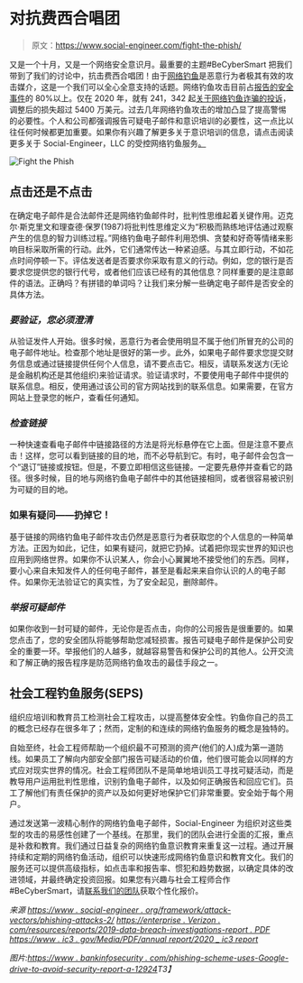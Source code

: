 # 对抗费西合唱团

> 原文：<https://www.social-engineer.com/fight-the-phish/>

又是一个十月，又是一个网络安全意识月。最重要的主题#BeCyberSmart 把我们带到了我们的讨论中，抗击费西合唱团！由于[网络钓鱼](https://www.social-engineer.org/framework/attack-vectors/phishing-attacks-2/)是恶意行为者极其有效的攻击媒介，这是一个我们可以全心全意支持的话题。网络钓鱼攻击目前占[报告的安全事件](https://enterprise.verizon.com/resources/reports/2019-data-breach-investigations-report.pdf)的 80%以上。仅在 2020 年，就有 241，342 起[关于网络钓鱼诈骗的投诉](https://www.ic3.gov/Media/PDF/AnnualReport/2020_IC3Report.pdf)，调整后的损失超过 5400 万美元。过去几年网络钓鱼攻击的增加凸显了提高警惕的必要性。个人和公司都强调报告可疑电子邮件和意识培训的必要性，这一点比以往任何时候都更加重要。如果你有兴趣了解更多关于意识培训的信息，请点击阅读更多关于 Social-Engineer，LLC 的受控网络钓鱼服务[。](https://www.social-engineer.com/services/se-phishing-service/)

![Fight the Phish](img/394c5f77e1e7857690ccdc3c438238e6.png)

## 点击还是不点击

在确定电子邮件是合法邮件还是网络钓鱼邮件时，批判性思维起着关键作用。迈克尔·斯克里文和理查德·保罗(1987)将批判性思维定义为“积极而熟练地评估通过观察产生的信息的智力训练过程。”网络钓鱼电子邮件利用恐惧、贪婪和好奇等情绪来影响目标采取所需的行动。此外，它们通常传达一种紧迫感。与其立即行动，不如花点时间停顿一下。评估发送者是否要求你采取有意义的行动。例如，您的银行是否要求您提供您的银行代号，或者他们应该已经有的其他信息？同样重要的是注意邮件的语法。正确吗？有拼错的单词吗？让我们来分解一些确定电子邮件是否安全的具体方法。

### *要验证，您必须澄清*

从验证发件人开始。很多时候，恶意行为者会使用明显不属于他们所冒充的公司的电子邮件地址。检查那个地址是很好的第一步。此外，如果电子邮件要求您提交财务信息或通过链接提供任何个人信息，请不要点击它。相反，请联系发送方(无论是金融机构还是其他组织)来验证请求。验证请求时，不要使用电子邮件中提供的联系信息。相反，使用通过该公司的官方网站找到的联系信息。如果需要，在官方网站上登录您的帐户，查看任何通知。

### *检查链接*

一种快速查看电子邮件中链接路径的方法是将光标悬停在它上面。但是注意不要点击！这样，您可以看到链接的目的地，而不必导航到它。有时，电子邮件会包含一个“退订”链接或按钮。但是，不要立即相信这些链接。一定要先悬停并查看它的路径。很多时候，目的地与网络钓鱼电子邮件中的其他链接相同，或者很容易被识别为可疑的目的地。

### 如果有疑问——扔掉它！

基于链接的网络钓鱼电子邮件攻击仍然是恶意行为者获取您的个人信息的一种简单方法。正因为如此，记住，如果有疑问，就把它扔掉。试着把你现实世界的知识也应用到网络世界。如果你不认识某人，你会小心翼翼地不接受他们的东西。同样，要小心来自未知发件人的任何电子邮件，甚至是看起来来自你认识的人的电子邮件。如果你无法验证它的真实性，为了安全起见，删除邮件。

### *举报可疑邮件*

如果你收到一封可疑的邮件，无论你是否点击，向你的公司报告是很重要的。如果您点击了，您的安全团队将能够帮助您减轻损害。报告可疑电子邮件是保护公司安全的重要一环。举报他们的人越多，就越容易警告和保护公司的其他人。公开交流和了解正确的报告程序是防范网络钓鱼攻击的最佳手段之一。

## 社会工程钓鱼服务(SEPS)

组织应培训和教育员工检测社会工程攻击，以提高整体安全性。钓鱼你自己的员工的概念已经存在很多年了；然而，定制的和连续的网络钓鱼服务的概念是独特的。

自始至终，社会工程师帮助一个组织最不可预测的资产(他们的人)成为第一道防线。如果员工了解向内部安全部门报告可疑活动的价值，他们很可能会以同样的方式应对现实世界的情况。社会工程师团队不是简单地培训员工寻找可疑活动，而是教导用户运用批判性思维，识别钓鱼电子邮件，以及如何正确报告和回应它们。员工了解他们有责任保护的资产以及如何更好地保护它们非常重要。安全始于每个用户。

通过发送第一波精心制作的网络钓鱼电子邮件，Social-Engineer 为组织对这些类型的攻击的易感性创建了一个基线。在那里，我们的团队会进行全面的汇报，重点是补救和教育。我们通过日益复杂的网络钓鱼意识教育来重复这一过程。通过开展持续和定期的网络钓鱼活动，组织可以快速形成网络钓鱼意识和教育文化。我们的服务还可以提供高级指标，如点击率和报告率、惯犯和趋势数据，以确定具体的改进领域，并最终确定投资回报。如果您有兴趣与社会工程师合作#BeCyberSmart，请[联系我们的团队](https://www.social-engineer.com/services/se-phishing-service/)获取个性化报价。

*来源*
[*https://www . social-engineer . org/framework/attack-vectors/phishing-attacks-2/*](https://www.social-engineer.org/framework/attack-vectors/phishing-attacks-2/)
[*https://enterprise . Verizon . com/resources/reports/2019-data-breach-investigations-report . PDF*](https://enterprise.verizon.com/resources/reports/2019-data-breach-investigations-report.pdf)
[*https://www . ic3 . gov/Media/PDF/annual report/2020 _ ic3 report*](https://www.ic3.gov/Media/PDF/AnnualReport/2020_IC3Report.pdf)

*图片:[https://www . bankinfosecurity . com/phishing-scheme-uses-Google-drive-to-avoid-security-report-a-12924](https://www.bankinfosecurity.com/phishing-scheme-uses-google-drive-to-avoid-security-report-a-12924)T3】*